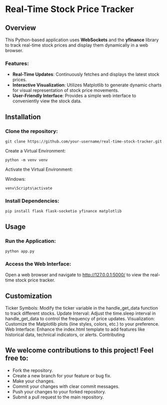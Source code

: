 # Real-Time Stock Price Tracker
## Overview

This Python-based application uses **WebSockets** and the **yfinance** library to track real-time stock prices and display them dynamically in a web browser.

### Features:

- **Real-Time Updates**:  Continuously fetches and displays the latest stock prices.
- **Interactive Visualization**: Utilizes Matplotlib to generate dynamic charts for visual representation of stock price movements.
- **User-Friendly Interface**: Provides a simple web interface to conveniently view the stock data.


## Installation

### Clone the repository:

`git clone https://github.com/your-username/real-time-stock-tracker.git`


Create a Virtual Environment:


`python -m venv venv`


Activate the Virtual Environment:

Windows:

`venv\Scripts\activate`


### Install Dependencies:   

`pip install flask flask-socketio yfinance matplotlib`


## Usage

### Run the Application:

`python app.py`


### Access the Web Interface:

Open a web browser and navigate to http://127.0.0.1:5000/ to view the real-time stock price tracker.

## Customization

Ticker Symbols: Modify the ticker variable in the handle_get_data function to track different stocks.
Update Interval: Adjust the time.sleep interval in handle_get_data to control the frequency of price updates.
Visualization: Customize the Matplotlib plots (line styles, colors, etc.) to your preference.
Web Interface: Enhance the index.html template to add features like historical data, technical indicators, or alerts.
Contributing

## We welcome contributions to this project! Feel free to:

- Fork the repository.
- Create a new branch for your feature or bug fix.
- Make your changes.
- Commit your changes with clear commit messages.
- Push your changes to your forked repository.
- Submit a pull request to the main repository.

